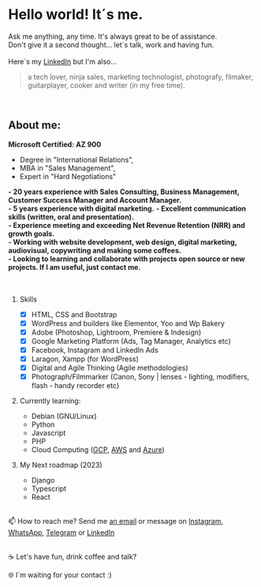 
 <h1>Hello world! It´s me.</h1>
 
Ask me anything, any time. It's always great to be of assistance.<br>
Don't give it a second thought... let´s talk, work and having fun. 
<br> 
<br> 
Here´s my <a href="https://www.linkedin.com/in/fernandodoc/" target="_blank">LinkedIn</a> but I'm also...
> a tech lover, ninja sales, marketing technologist, photografy, filmaker, guitarplayer, cooker and writer (in my free time). 
<br> 
 
<h2>About me:</h2>

__Microsoft Certified: AZ 900__<br>
- Degree in "International Relations",
- MBA in "Sales Management",
- Expert in "Hard Negotiations"

__- 20 years experience with Sales Consulting, Business Management, Customer Success Manager and Account Manager.__<br>
__- 5 years experience with digital marketing.__
__- Excellent communication skills (written, oral and presentation).__<br> 
__- Experience meeting and exceeding Net Revenue Retention (NRR) and growth goals.__<br>
__- Working with website development, web design, digital marketing, audiovisual, copywriting and making some coffees.__<br>
__- Looking to learning and collaborate with projects open source or new projects. If I am useful, just contact me.__<br>
 <br><br>
  
 1. Skills
     - [x] HTML, CSS and Bootstrap
     - [x] WordPress and builders like Elementor, Yoo and Wp Bakery
     - [x] Adobe (Photoshop, Lightroom, Premiere & Indesign)
     - [x] Google Marketing Platform (Ads, Tag Manager, Analytics etc)
     - [x] Facebook, Instagram and LinkedIn Ads
     - [X] Laragon, Xampp (for WordPress)
     - [x] Digital and Agile Thinking (Agile methodologies)
     - [x] Photograph/Filmmarker (Canon, Sony | lenses - lighting, modifiers, flash - handy recorder etc)
 
 2. Currently learning:
     - Debian (GNU/Linux)
     - Python
     - Javascript 
     - PHP 
     - Cloud Computing (<a href="https://cloud.google.com">GCP</a>, <a href="https://aws.amazon.com/pt/">AWS</a> and <a href="https://azure.microsoft.com/pt-br/">Azure</a>)
     
 3. My Next roadmap (2023)
     - Django
     - Typescript
     - React
       
 <br>  
 📫 How to reach me? Send me <a href="mailto:ofernandodoc@gmail.com">an email</a> or message on <a href="https://www.instagram.com/fernandodoc7/" target="_blank">Instagram</a>, <a href="https://wa.me/5516981180180" target="_blank">WhatsApp</a>, <a href="https://t.me/FernandoConsultorProfessor" target="_blank">Telegram</a> or <a href="https://www.linkedin.com/in/fernandodoc/" target="_blank">LinkedIn</a><br> 
 <br>
 
 ☕ Let's have fun, drink coffee and talk?
 
 🌐 I´m waiting for your contact :)

<!---
fernandodoc/fernandodoc is a ✨ special ✨ repository because its `README.md` (this file) appears on your GitHub profile.
You can click the Preview link to take a look at your changes.


--->


